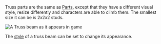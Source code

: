 Truss parts are the same as [Parts](https://developer.roblox.com/en-us/api-reference/class/Part), except that they have a different visual style, resize differently and characters are able to climb them. The smallest size it can be is 2x2x2 studs.

![A Truss beam as it appears in game](https://developer.roblox.com/assets/bltbbd19f2859328437/TrussPart.png)

The [style](https://developer.roblox.com/en-us/api-reference/property/TrussPart/Style) of a truss beam can be set to change its appearance.